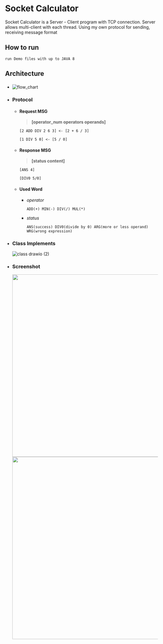 # Socket Calculator
Socket Calculator is a Server - Client program with TCP connection. Server allows multi-client with each thread. Using my own protocol for sending, receiving message format

## How to run

    run Demo files with up to JAVA 8

## Architecture
- ###
  ![flow_chart](https://user-images.githubusercontent.com/76048647/135282514-92a48e00-5baf-4aaa-9f6e-2c6d7796029e.png)


- ### Protocol
  - #### Request MSG
    > **[operator_num operators operands]**
        
        [2 ADD DIV 2 6 3] <- [2 + 6 / 3]
        
        [1 DIV 5 0] <- [5 / 0]
  - #### Response MSG
    > **[status content]**
    
        [ANS 4]
    
        [DIV0 5/0]
  - #### Used Word
    * *operator*
          
          ADD(+) MIN(-) DIV(/) MUL(*)
    
    * *status*
          
          ANS(success) DIV0(divide by 0) ARG(more or less operand) WRG(wrong expression)

- ### Class Implements
  
  ![class drawio (2)](https://user-images.githubusercontent.com/76048647/135292009-5a2f1857-e620-41b1-bc97-39eab841593d.png)
  
- ### Screenshot
  
  <img src="https://user-images.githubusercontent.com/76048647/135550284-d5f99b7b-c05e-48e1-af57-116ba98f4f3f.PNG" width="600">
  <img src="https://user-images.githubusercontent.com/76048647/135550468-ddb86e5b-50ff-4f9d-9f21-123b72b6c57e.PNG" width="600">

